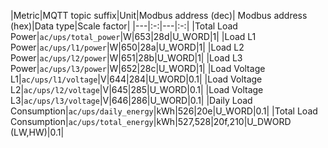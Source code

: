 |Metric|MQTT topic suffix|Unit|Modbus address (dec)| Modbus address (hex)|Data type|Scale factor|
|---|:-:|---|:-:|
|Total Load Power|`ac/ups/total_power`|W|653|28d|U_WORD|1|
|Load L1 Power|`ac/ups/l1/power`|W|650|28a|U_WORD|1|
|Load L2 Power|`ac/ups/l2/power`|W|651|28b|U_WORD|1|
|Load L3 Power|`ac/ups/l3/power`|W|652|28c|U_WORD|1|
|Load Voltage L1|`ac/ups/l1/voltage`|V|644|284|U_WORD|0.1|
|Load Voltage L2|`ac/ups/l2/voltage`|V|645|285|U_WORD|0.1|
|Load Voltage L3|`ac/ups/l3/voltage`|V|646|286|U_WORD|0.1|
|Daily Load Consumption|`ac/ups/daily_energy`|kWh|526|20e|U_WORD|0.1|
|Total Load Consumption|`ac/ups/total_energy`|kWh|527,528|20f,210|U_DWORD (LW,HW)|0.1|
